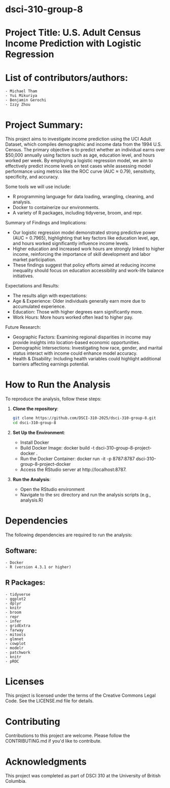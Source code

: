 # dsci-310-group-8

# Project Title: U.S. Adult Census Income Prediction with Logistic Regression

# List of contributors/authors:
    - Michael Tham
    - Yui Mikuriya
    - Benjamin Gerochi
    - Izzy Zhou

# Project Summary:
This project aims to investigate income prediction using the UCI Adult Dataset, which compiles demographic and income data from the 1994 U.S. Census. The primary objective is to predict whether an individual earns over $50,000 annually using factors such as age, education level, and hours worked per week. By employing a logistic regression model, we aim to effectively predict income levels on test cases while assessing model performance using metrics like the ROC curve (AUC ≈ 0.79), sensitivity, specificity, and accuracy.

Some tools we will use include:
- R programming language for data loading, wrangling, cleaning, and analysis.
- Docker to containerize our environments.
- A variety of R packages, including tidyverse, broom, and repr.

Summary of Findings and Implications:
- Our logistic regression model demonstrated strong predictive power (AUC = 0.7965), highlighting that key factors like education level, age, and hours worked significantly influence income levels.
- Higher education and increased work hours are strongly linked to higher income, reinforcing the importance of skill development and labor market participation.
- These findings suggest that policy efforts aimed at reducing income inequality should focus on education accessibility and work-life balance initiatives.

Expectations and Results:
- The results align with expectations:
- Age & Experience: Older individuals generally earn more due to accumulated experience.
- Education: Those with higher degrees earn significantly more.
- Work Hours: More hours worked often lead to higher pay.

Future Research:
- Geographic Factors: Examining regional disparities in income may provide insights into location-based economic opportunities.
- Demographic Intersections: Investigating how race, gender, and marital status interact with income could enhance model accuracy.
- Health & Disability: Including health variables could highlight additional barriers affecting earnings potential.

# How to Run the Analysis  
To reproduce the analysis, follow these steps:  

1. **Clone the repository**:  
   ```bash
   git clone https://github.com/DSCI-310-2025/dsci-310-group-8.git
   cd dsci-310-group-8

2. **Set Up the Environment**:
    - Install Docker
    - Build Docker Image: docker build -t dsci-310-group-8-project-docker .
    - Run the Docker Container: docker run -it -p 8787:8787 dsci-310-group-8-project-docker
    - Access the RStudio server at http://localhost:8787.

3. **Run the Analysis**:
    - Open the RStudio environment
    - Navigate to the src directory and run the analysis scripts (e.g., analysis.R)

# Dependencies
The following dependencies are required to run the analysis:

## Software:
    - Docker
    - R (version 4.3.1 or higher)

## R Packages:
    - tidyverse
    - ggplot2
    - dplyr
    - knitr
    - broom
    - repr
    - infer
    - gridExtra
    - farway
    - mitools
    - glmnet
    - cowplot
    - modelr
    - patchwork
    - knitr
    - pROC

# Licenses
This project is licensed under the terms of the Creative Commons Legal Code. See the LICENSE.md file for details.

# Contributing
Contributions to this project are welcome. Please follow the CONTRIBUTING.md if you'd like to contribute.

# Acknowledgments
This project was completed as part of DSCI 310 at the University of British Columbia.
